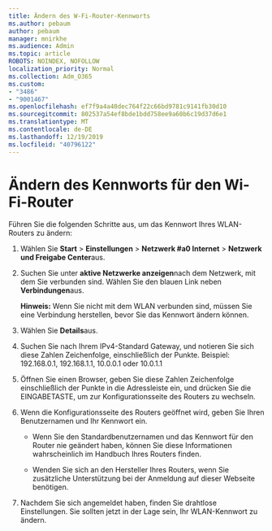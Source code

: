 ```yaml
---
title: Ändern des W-Fi-Router-Kennworts
ms.author: pebaum
author: pebaum
manager: mnirkhe
ms.audience: Admin
ms.topic: article
ROBOTS: NOINDEX, NOFOLLOW
localization_priority: Normal
ms.collection: Adm_O365
ms.custom:
- "3486"
- "9001467"
ms.openlocfilehash: ef7f9a4a40dec764f22c66bd9781c9141fb30d10
ms.sourcegitcommit: 802537a54ef8bde1bdd758ee9a60b6c19d37d6e1
ms.translationtype: MT
ms.contentlocale: de-DE
ms.lasthandoff: 12/19/2019
ms.locfileid: "40796122"
---
```

# <a name="change-your-wi-fi-router-password"></a>Ändern des Kennworts für den Wi-Fi-Router

Führen Sie die folgenden Schritte aus, um das Kennwort Ihres WLAN-Routers zu ändern:

1. Wählen Sie **Start** > **Einstellungen** > **Netzwerk #a0 Internet** > **Netzwerk und Freigabe Center**aus.

2. Suchen Sie unter **aktive Netzwerke anzeigen**nach dem Netzwerk, mit dem Sie verbunden sind. Wählen Sie den blauen Link neben **Verbindungen**aus.<br>

   **Hinweis:** Wenn Sie nicht mit dem WLAN verbunden sind, müssen Sie eine Verbindung herstellen, bevor Sie das Kennwort ändern können.

3. Wählen Sie **Details**aus.

4. Suchen Sie nach Ihrem IPv4-Standard Gateway, und notieren Sie sich diese Zahlen Zeichenfolge, einschließlich der Punkte. Beispiel: 192.168.0.1, 192.168.1.1, 10.0.0.1 oder 10.0.1.1

5. Öffnen Sie einen Browser, geben Sie diese Zahlen Zeichenfolge einschließlich der Punkte in die Adressleiste ein, und drücken Sie die EINGABETASTE, um zur Konfigurationsseite des Routers zu wechseln.

6. Wenn die Konfigurationsseite des Routers geöffnet wird, geben Sie Ihren Benutzernamen und Ihr Kennwort ein.<br>
   - Wenn Sie den Standardbenutzernamen und das Kennwort für den Router nie geändert haben, können Sie diese Informationen wahrscheinlich im Handbuch Ihres Routers finden.

   - Wenden Sie sich an den Hersteller Ihres Routers, wenn Sie zusätzliche Unterstützung bei der Anmeldung auf dieser Webseite benötigen.

7. Nachdem Sie sich angemeldet haben, finden Sie drahtlose Einstellungen. Sie sollten jetzt in der Lage sein, Ihr WLAN-Kennwort zu ändern.
